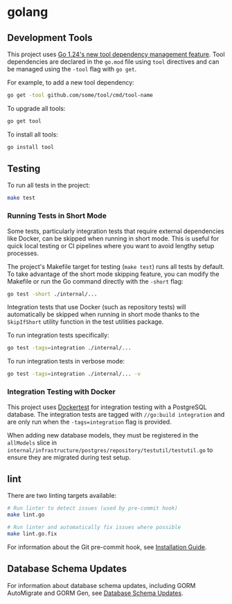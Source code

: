 # golang

## Development Tools

This project uses [Go 1.24's new tool dependency management feature](https://tip.golang.org/doc/go1.24#tools). Tool dependencies are declared in the `go.mod` file using `tool` directives and can be managed using the `-tool` flag with `go get`.

For example, to add a new tool dependency:

```bash
go get -tool github.com/some/tool/cmd/tool-name
```

To upgrade all tools:

```bash
go get tool
```

To install all tools:

```bash
go install tool
```

## Testing

To run all tests in the project:

```bash
make test
```

### Running Tests in Short Mode

Some tests, particularly integration tests that require external dependencies like Docker, can be skipped when running in short mode. This is useful for quick local testing or CI pipelines where you want to avoid lengthy setup processes.

The project's Makefile target for testing (`make test`) runs all tests by default. To take advantage of the short mode skipping feature, you can modify the Makefile or run the Go command directly with the `-short` flag:

```bash
go test -short ./internal/...
```

Integration tests that use Docker (such as repository tests) will automatically be skipped when running in short mode thanks to the `SkipIfShort` utility function in the test utilities package.

To run integration tests specifically:

```bash
go test -tags=integration ./internal/...
```

To run integration tests in verbose mode:

```bash
go test -tags=integration ./internal/... -v
```

### Integration Testing with Docker

This project uses [Dockertest](https://github.com/ory/dockertest) for integration testing with a PostgreSQL database. The integration tests are tagged with `//go:build integration` and are only run when the `-tags=integration` flag is provided.

When adding new database models, they must be registered in the `allModels` slice in `internal/infrastructure/postgres/repository/testutil/testutil.go` to ensure they are migrated during test setup.

## lint

There are two linting targets available:

```bash
# Run linter to detect issues (used by pre-commit hook)
make lint.go

# Run linter and automatically fix issues where possible
make lint.go.fix
```

For information about the Git pre-commit hook, see [Installation Guide](installation_guide.md).

## Database Schema Updates

For information about database schema updates, including GORM AutoMigrate and GORM Gen, see [Database Schema Updates](database_schema_updates.md).
